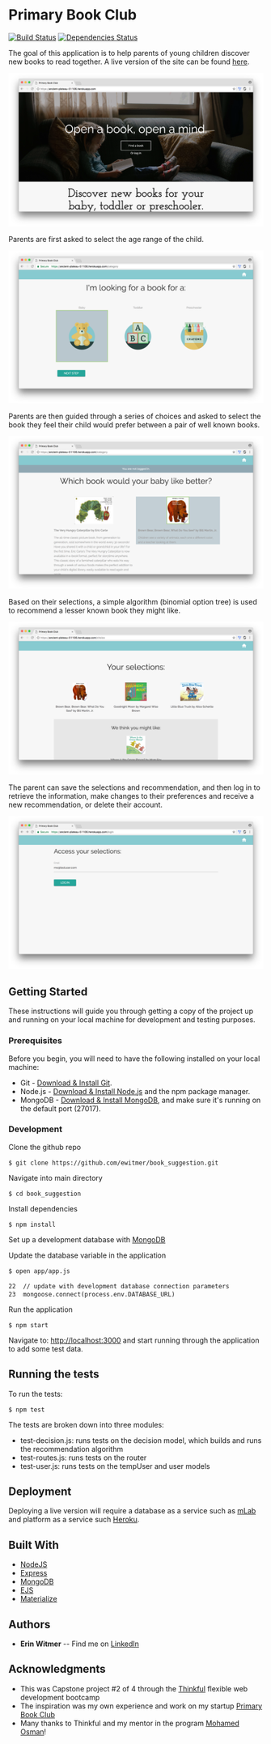 # Primary Book Club

[![Build Status](https://travis-ci.org/ewitmer/book_suggestion.svg?branch=master)](https://travis-ci.org/ewitmer/book_suggestion) [![Dependencies Status](https://david-dm.org/ewitmer/book_suggestion.svg)](https://david-dm.org/ewitmer/book_suggestion.svg)


The goal of this application is to help parents of young children discover new books to read together. A live version of the site can be found [here](https://ancient-plateau-51106.herokuapp.com).

![](app/public/images/screenHome.png)

Parents are first asked to select the age range of the child.

![](app/public/images/screenCategory.png)

Parents are then guided through a series of choices and asked to select the book they feel their child would prefer between a pair of well known books. 

![](app/public/images/screenChoice.png)

Based on their selections, a simple algorithm (binomial option tree) is used to recommend a lesser known book they might like. 

![](app/public/images/screenRecommendation.png)

The parent can save the selections and recommendation, and then log in to retrieve the information, make changes to their preferences and receive a new recommendation, or delete their account.

![](app/public/images/screenLogin.png)


## Getting Started

These instructions will guide you through getting a copy of the project up and running on your local machine for development and testing purposes. 

### Prerequisites

Before you begin, you will need to have the following installed on your local machine:

* Git - [Download & Install Git](https://git-scm.com/downloads). 
* Node.js - [Download & Install Node.js](https://nodejs.org/en/download/) and the npm package manager. 
* MongoDB - [Download & Install MongoDB](http://www.mongodb.org/downloads), and make sure it's running on the default port (27017).

### Development

Clone the github repo

```
$ git clone https://github.com/ewitmer/book_suggestion.git
```

Navigate into main directory 

```
$ cd book_suggestion
```

Install dependencies

```
$ npm install
```

Set up a development database with [MongoDB](http://mongodb.github.io/node-mongodb-native/2.2/quick-start/)

Update the database variable in the application

```
$ open app/app.js
```
```
22  // update with development database connection parameters
23  mongoose.connect(process.env.DATABASE_URL)
```

Run the application

```
$ npm start
```

Navigate to: [http://localhost:3000](http://localhost:3000) and start running through the application to add some test data.

## Running the tests

To run the tests:

```
$ npm test
```

The tests are broken down into three modules:

* test-decision.js: runs tests on the decision model, which builds and runs the recommendation algorithm
* test-routes.js: runs tests on the router 
* test-user.js: runs tests on the tempUser and user models

## Deployment

Deploying a live version will require a database as a service such as [mLab](https://mlab.com/) and platform as a service such [Heroku](https://www.heroku.com).

## Built With

* [NodeJS](https://nodejs.org/en/docs/)
* [Express](http://expressjs.com/en/4x/api.html)
* [MongoDB](http://mongodb.github.io/node-mongodb-native/2.2/api/)
* [EJS](http://www.embeddedjs.com/)
* [Materialize](http://materializecss.com/)


## Authors

* **Erin Witmer** -- Find me on [LinkedIn](https://www.linkedin.com/in/erinwitmer)


## Acknowledgments

* This was Capstone project #2 of 4 through the [Thinkful](https://www.thinkful.com/bootcamp/web-development/flexible/) flexible web development bootcamp
* The inspiration was my own experience and work on my startup [Primary Book Club](https://www.primarybookclub.com)
* Many thanks to Thinkful and my mentor in the program [Mohamed Osman](https://github.com/ameno-)!